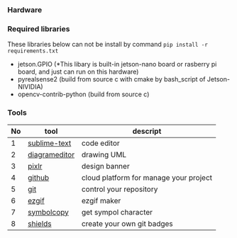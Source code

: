 ### Hardware

### Required libraries

These libraries below can not be install by command `pip install -r requirements.txt`
- jetson.GPIO (*This libary is built-in jetson-nano board or rasberry pi board, and just can run on this hardware)
- pyrealsense2  (build from source c with cmake by bash_script of Jetson-NIVIDIA)
- opencv-contrib-python (build from source c)


### Tools

|No|tool|descript|
|---|---|---|
|1|[sublime-text](https://www.sublimetext.com/)|code editor|
|2|[diagrameditor](https://www.diagrameditor.com/)|drawing UML|
|3|[pixlr](https://pixlr.com/vn/x/)|design banner|
|4|[github](https://github.com/)|cloud platform for manage your project|
|5|[git](https://git-scm.com/)|control your repository|
|6|[ezgif](https://ezgif.com/maker)|ezgif maker|
|7|[symbolcopy](https://www.symbolcopy.com/)|get sympol character|
|8|[shields](https://shields.io/)|create your own git badges|
    
